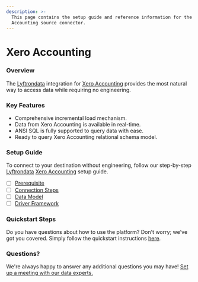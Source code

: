 ```yaml
---
description: >-
  This page contains the setup guide and reference information for the Xero
  Accounting source connector.
---
```


# Xero Accounting

### Overview

The [Lyftrondata](https://www.lyftrondata.com/) integration for [Xero Accounting](None/) provides the most natural way to access data while requiring no engineering.

### Key Features

* Comprehensive incremental load mechanism.
* Data from Xero Accounting is available in real-time.
* ANSI SQL is fully supported to query data with ease.
* Ready to query Xero Accounting relational schema model.

### Setup Guide

To connect to your destination without engineering, follow our step-by-step [Lyftrondata](https://www.lyftrondata.com/) [Xero Accounting](None/) setup guide.

* [ ] [Prerequisite](prerequisite.md)
* [ ] [Connection Steps](connection-steps.md)
* [ ] [Data Model](data-model/erd.md)
* [ ] [Driver Framework](driver-framework/)

### Quickstart Steps

Do you have questions about how to use the platform? Don't worry; we've got you covered. Simply follow the quickstart instructions [here](../../).

### Questions? <a href="#questions" id="questions"></a>

We're always happy to answer any additional questions you may have! [Set up a meeting with our data experts.](https://www.lyftrondata.com/book-a-meeting/)
